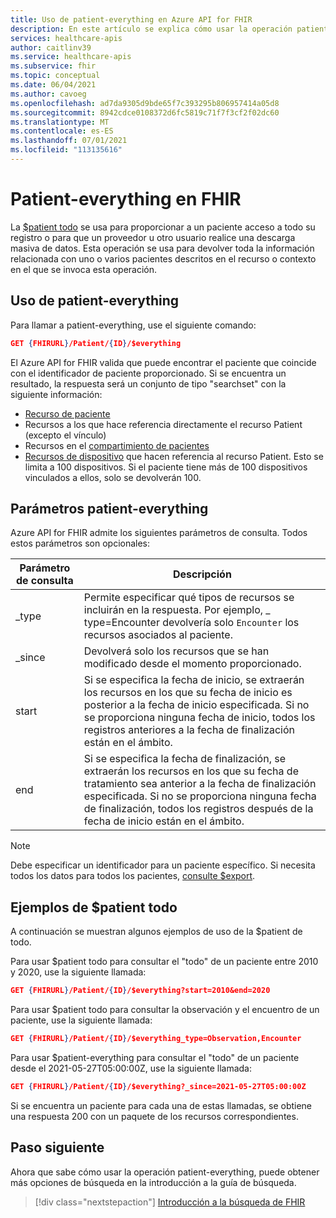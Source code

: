 ```yaml
---
title: Uso de patient-everything en Azure API for FHIR
description: En este artículo se explica cómo usar la operación patient-everything en el Azure API for FHIR
services: healthcare-apis
author: caitlinv39
ms.service: healthcare-apis
ms.subservice: fhir
ms.topic: conceptual
ms.date: 06/04/2021
ms.author: cavoeg
ms.openlocfilehash: ad7da9305d9bde65f7c393295b806957414a05d8
ms.sourcegitcommit: 8942cdce0108372d6fc5819c71f7f3cf2f02dc60
ms.translationtype: MT
ms.contentlocale: es-ES
ms.lasthandoff: 07/01/2021
ms.locfileid: "113135616"
---
```

# <a name="patient-everything-in-fhir"></a>Patient-everything en FHIR

La [$patient todo](https://www.hl7.org/fhir/patient-operation-everything.html) se usa para proporcionar a un paciente acceso a todo su registro o para que un proveedor u otro usuario realice una descarga masiva de datos. Esta operación se usa para devolver toda la información relacionada con uno o varios pacientes descritos en el recurso o contexto en el que se invoca esta operación.  

## <a name="use-patient-everything"></a>Uso de patient-everything
Para llamar a patient-everything, use el siguiente comando:

```json
GET {FHIRURL}/Patient/{ID}/$everything
```
El Azure API for FHIR valida que puede encontrar el paciente que coincide con el identificador de paciente proporcionado. Si se encuentra un resultado, la respuesta será un conjunto de tipo "searchset" con la siguiente información: 
* [Recurso de paciente](https://www.hl7.org/fhir/patient.html) 
*  Recursos a los que hace referencia directamente el recurso Patient (excepto el vínculo) 
*  Recursos en el [compartimiento de pacientes](https://www.hl7.org/fhir/compartmentdefinition-patient.html)
*  [Recursos de dispositivo](https://www.hl7.org/fhir/device.html) que hacen referencia al recurso Patient. Esto se limita a 100 dispositivos. Si el paciente tiene más de 100 dispositivos vinculados a ellos, solo se devolverán 100. 


## <a name="patient-everything-parameters"></a>Parámetros patient-everything
Azure API for FHIR admite los siguientes parámetros de consulta. Todos estos parámetros son opcionales:

|Parámetro de consulta        |  Descripción|
|-----------------------|------------|
| \_type | Permite especificar qué tipos de recursos se incluirán en la respuesta. Por ejemplo, \_ type=Encounter devolvería solo `Encounter` los recursos asociados al paciente. |
| \_since | Devolverá solo los recursos que se han modificado desde el momento proporcionado. |
| start | Si se especifica la fecha de inicio, se extraerán los recursos en los que su fecha de inicio es posterior a la fecha de inicio especificada. Si no se proporciona ninguna fecha de inicio, todos los registros anteriores a la fecha de finalización están en el ámbito. |
| end | Si se especifica la fecha de finalización, se extraerán los recursos en los que su fecha de tratamiento sea anterior a la fecha de finalización especificada. Si no se proporciona ninguna fecha de finalización, todos los registros después de la fecha de inicio están en el ámbito. |

> [!Note]
> Debe especificar un identificador para un paciente específico. Si necesita todos los datos para todos los pacientes, [consulte $export](export-data.md). 


## <a name="examples-of-patient-everything"></a>Ejemplos de $patient todo 

A continuación se muestran algunos ejemplos de uso de la $patient de todo. 

Para usar $patient todo para consultar el "todo" de un paciente entre 2010 y 2020, use la siguiente llamada: 

```json
GET {FHIRURL}/Patient/{ID}/$everything?start=2010&end=2020
``` 

Para usar $patient todo para consultar la observación y el encuentro de un paciente, use la siguiente llamada: 
```json
GET {FHIRURL}/Patient/{ID}/$everything_type=Observation,Encounter 
```

Para usar $patient-everything para consultar el "todo" de un paciente desde el 2021-05-27T05:00:00Z, use la siguiente llamada: 

```json
GET {FHIRURL}/Patient/{ID}/$everything?_since=2021-05-27T05:00:00Z 
```

Si se encuentra un paciente para cada una de estas llamadas, se obtiene una respuesta 200 con un paquete de los recursos correspondientes.

## <a name="next-step"></a>Paso siguiente
Ahora que sabe cómo usar la operación patient-everything, puede obtener más opciones de búsqueda en la introducción a la guía de búsqueda.

>[!div class="nextstepaction"]
>[Introducción a la búsqueda de FHIR](overview-of-search.md)